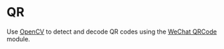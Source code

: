 # QR
Use [OpenCV](https://docs.opencv.org/4.x/index.html) to detect and decode QR codes using the [WeChat QRCode](https://docs.opencv.org/4.x/dd/d63/group__wechat__qrcode.html) module.

